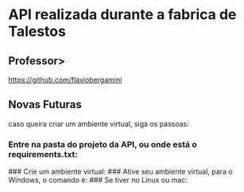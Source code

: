 # API realizada durante a fabrica de Talestos

## Professor>
 https://github.com/flaviobergamini

 ## Novas Futuras
caso queira criar um ambiente virtual, siga os passoas:
 ### Entre na pasta do projeto da API, ou onde está o requirements.txt: 
 <cd Vendas>
 ### Crie um ambiente virtual: 
 <python -m venv venv>
 ### Ative seu ambiente virtual, para o Windows, o comando é: 
 <venv\Scripts\activate>
 ### Se tiver no Linux ou mac: <source venv\bin\activate>


